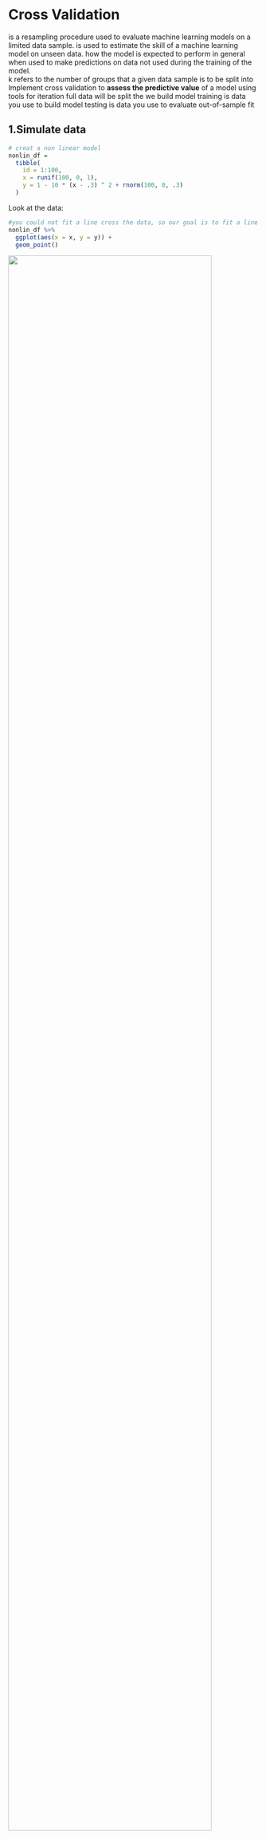 Cross Validation
================

is a resampling procedure used to evaluate machine learning models on a
limited data sample. is used to estimate the skill of a machine learning
model on unseen data. how the model is expected to perform in general
when used to make predictions on data not used during the training of
the model.  
k refers to the number of groups that a given data sample is to be split
into Implement cross validation to **assess the predictive value** of a
model using tools for iteration full data will be split the we build
model training is data you use to build model testing is data you use to
evaluate out-of-sample fit

## 1.Simulate data

``` r
# creat a non linear model
nonlin_df = 
  tibble(
    id = 1:100,
    x = runif(100, 0, 1),
    y = 1 - 10 * (x - .3) ^ 2 + rnorm(100, 0, .3)
  )
```

Look at the data:

``` r
#you could not fit a line cross the data, so our goal is to fit a line by cross validation
nonlin_df %>% 
  ggplot(aes(x = x, y = y)) + 
  geom_point()
```

<img src="cross-validation_files/figure-gfm/unnamed-chunk-2-1.png" width="90%" />

## 2\. Cross validation – by hand

**Get training and testing datasets** \* split this data into training
and test sets (using anti\_join\!\!), and replot showing the split. Our
goal will be to use the training data (in black) to build candidate
models, and then see how those models predict in the testing data (in
red).

``` r
# get a fix number(80 rows) by sample_n() from nonlin_df
# then anti_join(), get data from nonlin_df and that not in train_df
train_df = sample_n(nonlin_df, size = 80)
test_df = anti_join(nonlin_df, train_df, by = "id")
```

**Fit three models**

``` r
# lm() y against x
# gam() y is a smooth function of x
# 
linear_mod = lm(y ~ x, data = train_df)
smooth_mod = gam(y ~ s(x), data = train_df)
wiggly_mod = gam(y ~ s(x, k = 30), sp = 10e-6, data = train_df)

#add_prediction(): add a column of fitted value

train_df %>% 
  add_predictions(wiggly_mod) %>% 
  ggplot(aes(x = x, y = y)) + 
  geom_point() +
  geom_line(aes(y = pred), color = "red")
```

<img src="cross-validation_files/figure-gfm/unnamed-chunk-4-1.png" width="90%" />

show the three model in one plot \* the linear model is too simple and,
no matter what training data we use, will never capture the true
relationship between variables, it will be consistently wrong due to its
simplicity, and is therefore biased. \* The wiggly fit, on the other
hand, is chasing data points and will change a lot from one training
dataset to the the next – it will be consistently wrong due to its
complexity, and is therefore highly variable. Both are bad\!

``` r
# gather_predictions() is in modelr package
train_df %>% 
  gather_predictions(linear_mod, smooth_mod, wiggly_mod) %>% 
  ggplot(aes(x = x, y = y)) + 
  geom_point() +
  geom_line(aes(y = pred), color = "red") + 
  facet_grid(. ~ model)
```

<img src="cross-validation_files/figure-gfm/unnamed-chunk-5-1.png" width="90%" />

**Look at prediction accuracy by root mean squared errors (RMSEs)** \*
the smooth fit is better than the wiggly fit.(smaller emse) However, to
get a sense of model stability we really need to iterate this whole
process. Of course, this could be done using loops but that’s a hassle

``` r
rmse(linear_mod, test_df)
```

    ## [1] 0.7052956

``` r
rmse(smooth_mod, test_df)
```

    ## [1] 0.2221774

``` r
rmse(wiggly_mod, test_df)
```

    ## [1] 0.289051

## 3\. Cross validation using `modelr`

``` r
# creat a cv data frame that stores the datasets using list columns.
# 100 train 
cv_df = 
  crossv_mc(nonlin_df, 100)
```

What is happening here ..

``` r
# it’s not compatible with gam(), so we have to convert each training and testing dataset by the following code. ignore the code if you use lm()
cv_df %>% pull(train) %>% .[[1]] %>% as_tibble()
```

    ## # A tibble: 79 x 3
    ##       id      x       y
    ##    <int>  <dbl>   <dbl>
    ##  1     1 0.266   1.11  
    ##  2     2 0.372   0.764 
    ##  3     3 0.573   0.358 
    ##  4     4 0.908  -3.04  
    ##  5     6 0.898  -1.99  
    ##  6     7 0.945  -3.27  
    ##  7     8 0.661  -0.615 
    ##  8     9 0.629   0.0878
    ##  9    10 0.0618  0.392 
    ## 10    11 0.206   1.63  
    ## # ... with 69 more rows

``` r
cv_df %>% pull(test) %>% .[[1]] %>% as_tibble()
```

    ## # A tibble: 21 x 3
    ##       id      x      y
    ##    <int>  <dbl>  <dbl>
    ##  1     5 0.202   1.33 
    ##  2    12 0.177   0.836
    ##  3    19 0.380   0.982
    ##  4    22 0.212   0.710
    ##  5    28 0.382   0.932
    ##  6    31 0.482   0.498
    ##  7    37 0.794  -1.12 
    ##  8    42 0.647   0.158
    ##  9    47 0.0233 -0.148
    ## 10    56 0.0995  1.13 
    ## # ... with 11 more rows

``` r
# map across the train datasets to as.tibble
cv_df = 
  cv_df %>% 
  mutate(
    train = map(train, as_tibble),
    test = map(test, as_tibble)
  )
```

**Let’s try to fit models and get RMSEs for them.** I now have many
training and testing datasets, and I’d like to fit my candidate models
above and assess prediction accuracy as I did for the single training /
testing split. To do this, I’ll fit models and obtain RMSEs using mutate
+ map & map2.

``` r
# map acorss the traim column with function lm()
cv_df = 
  cv_df %>% 
  mutate(
    linear_mod = map(.x = train, ~lm(y ~ x, data = .x)),
    smooth_mod = map(.x = train, ~gam(y ~ s(x), data = .x)),
    wiggly_mod = map(.x = train, ~gam(y ~ s(x, k = 30), sp = 10e-6, data = .x))
  ) %>% 
  
# map2_dbl() map across two elements, one is linear_mod and anather is test by function rmse()
  
  mutate(
    rmse_linear = map2_dbl(.x = linear_mod, .y = test, ~rmse(model = .x, data = .y)),
    rmse_smooth = map2_dbl(.x = smooth_mod, .y = test, ~rmse(model = .x, data = .y)),
    rmse_wiggly = map2_dbl(.x = wiggly_mod, .y = test, ~rmse(model = .x, data = .y))
  )
```

**What do these results say about the model choices?** Repeating the
split is helpful – now we get a sense of variance in prediction error
and can compare prediction error distributions across methods. The
smooth fit is a clear winner\!

It’s worth remembering, though, that this isn’t testing a null
hypothesis and there aren’t p-values as a result

``` r
cv_df %>% 
  select(starts_with("rmse")) %>% 
  pivot_longer(
    everything(),
    names_to = "model",
    values_to = "rmse",
    names_prefix = "rmse_"
  ) %>% 
  ggplot(aes(x = model, y = rmse)) +
  geom_violin()
```

<img src="cross-validation_files/figure-gfm/unnamed-chunk-11-1.png" width="90%" />

Compute averages …

``` r
cv_df %>% 
  select(starts_with("rmse")) %>% 
  pivot_longer(
    everything(),
    names_to = "model",
    values_to = "rmse",
    names_prefix = "rmse_"
  ) %>% 
  group_by(model) %>% 
  summarize(avg_rmse = mean(rmse))
```

    ## `summarise()` ungrouping output (override with `.groups` argument)

    ## # A tibble: 3 x 2
    ##   model  avg_rmse
    ##   <chr>     <dbl>
    ## 1 linear    0.718
    ## 2 smooth    0.289
    ## 3 wiggly    0.354

## 4\. Try on a real dataset.

import my data

``` r
child_growth_df = 
  read_csv("./data/nepalese_children.csv") %>% 
  mutate(
    weight_cp = (weight > 7) * (weight - 7)
  )
```

    ## Parsed with column specification:
    ## cols(
    ##   age = col_double(),
    ##   sex = col_double(),
    ##   weight = col_double(),
    ##   height = col_double(),
    ##   armc = col_double()
    ## )

**weight vs arm circumference** The plots suggests some non-linearity,
especially at the low end of the weight distribution. We’ll try three
models: a linear fit; a piecewise linear fit; and a smooth fit using
gam. For the piecewise linear fit, we need to add a “change point term”
to our dataframe: weight\_cp (Like additive models, for now it’s not
critical that you understand everything about a piecewise linear fit –
we’ll see a plot of the results soon, and the intuition from that is
enough for our purposes.)

``` r
child_growth_df %>% 
  ggplot(aes(x = weight, y = armc)) + 
  geom_point(alpha = .3)
```

<img src="cross-validation_files/figure-gfm/unnamed-chunk-14-1.png" width="90%" />

Fit the models I care about.

``` r
linear_mod = lm(armc ~ weight, data = child_growth_df)
pwlin_mod = lm(armc ~ weight + weight_cp, data = child_growth_df)
smooth_mod = gam(armc ~ s(weight), data = child_growth_df)
```

It’s not clear which is best – the linear model is maybe too simple, but
the piecewise and non-linear models are pretty similar\! Better check
prediction errors using the same process as before – again, since I want
to fit a gam model, I have to convert the resample objects produced by
crossv\_mc to dataframes, but wouldn’t have to do this if I only wanted
to compare the linear and piecewise models.

``` r
child_growth_df %>% 
  gather_predictions(linear_mod, pwlin_mod, smooth_mod) %>% 
  ggplot(aes(x = weight, y = armc)) +
  geom_point(alpha = .3) +
  geom_line(aes(y = pred), color = "red") + 
  facet_grid(. ~ model)
```

<img src="cross-validation_files/figure-gfm/unnamed-chunk-16-1.png" width="90%" />

**Try to understand model fit using CV.**

``` r
cv_df = 
  crossv_mc(child_growth_df, 100) %>% 
  mutate(
    train = map(train, as_tibble),
    test = map(test, as_tibble)
  )
```

See if i can fit the models to the splits … use mutate + map & map2 to
fit models to training data and obtain corresponding RMSEs for the
testing data.

``` r
# map across train column by function lm()
# map across linear_mod and test column by function rmse()
cv_df = 
  cv_df %>% 
  mutate(
    linear_mod = map(.x = train, ~lm(armc ~ weight, data = .x)),
    pwlin_mod = map(.x = train, ~ lm(armc ~ weight + weight_cp, data = .x)),
    smooth_mod = map(.x = train, ~gam(armc ~ s(weight), data = .x))
  ) %>% 
  mutate(
    rmse_linear = map2_dbl(.x = linear_mod, .y = test, ~rmse(model = .x, data = .y)),
    rmse_pwlin = map2_dbl(.x = pwlin_mod, .y = test, ~rmse(model = .x, data = .y)),
    rmse_smooth = map2_dbl(.x = smooth_mod, .y = test, ~rmse(model = .x, data = .y))
  )
```

Violin plot of RMSEs

``` r
cv_df %>% 
  select(starts_with("rmse")) %>% 
  pivot_longer(
    everything(),
    names_to = "model",
    values_to = "rmse",
    names_prefix = "rmse_"
  ) %>% 
  ggplot(aes(x = model, y = rmse)) +
  geom_violin()
```

<img src="cross-validation_files/figure-gfm/unnamed-chunk-19-1.png" width="90%" />

for pwlin model we can easily get expected change in y for one unit
change in x since the slop is obious.
